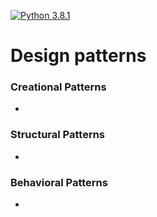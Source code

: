 [![Python 3.8.1](https://img.shields.io/badge/python-3.8.1-blue.svg)](https://www.python.org/downloads/release/python-381/)
# Design patterns



### Creational Patterns
* 

### Structural Patterns
* 

### Behavioral Patterns
* 
